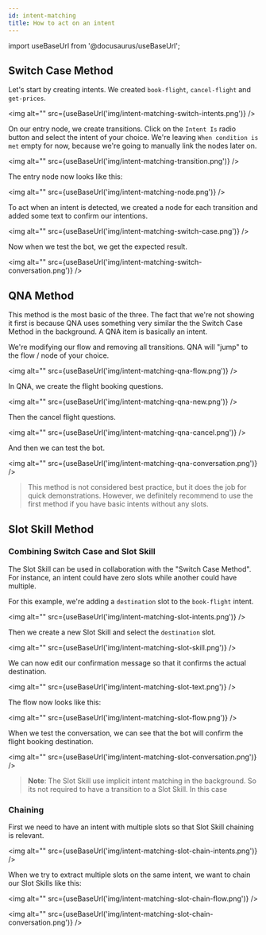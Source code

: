 ```yaml
---
id: intent-matching
title: How to act on an intent
---
```


import useBaseUrl from '@docusaurus/useBaseUrl';

## Switch Case Method

Let's start by creating intents. We created `book-flight`, `cancel-flight` and `get-prices`.

<img alt="" src={useBaseUrl('img/intent-matching-switch-intents.png')} />

On our entry node, we create transitions. Click on the `Intent Is` radio button and select the intent of your choice.
We're leaving `When condition is met` empty for now, because we're going to manually link the nodes later on.

<img alt="" src={useBaseUrl('img/intent-matching-transition.png')} />

The entry node now looks like this:

<img alt="" src={useBaseUrl('img/intent-matching-node.png')} />

To act when an intent is detected, we created a node for each transition and added some text to confirm our intentions.

<img alt="" src={useBaseUrl('img/intent-matching-switch-case.png')} />

Now when we test the bot, we get the expected result.

<img alt="" src={useBaseUrl('img/intent-matching-switch-conversation.png')} />

## QNA Method

This method is the most basic of the three. The fact that we're not showing it first is because QNA uses something very similar the the Switch Case Method in the background. A QNA item is basically an intent.

We're modifying our flow and removing all transitions. QNA will "jump" to the flow / node of your choice.

<img alt="" src={useBaseUrl('img/intent-matching-qna-flow.png')} />

In QNA, we create the flight booking questions.

<img alt="" src={useBaseUrl('img/intent-matching-qna-new.png')} />

Then the cancel flight questions.

<img alt="" src={useBaseUrl('img/intent-matching-qna-cancel.png')} />

And then we can test the bot.

<img alt="" src={useBaseUrl('img/intent-matching-qna-conversation.png')} />

> This method is not considered best practice, but it does the job for quick demonstrations. However, we definitely recommend to use the first method if you have basic intents without any slots.

## Slot Skill Method

### Combining Switch Case and Slot Skill

The Slot Skill can be used in collaboration with the "Switch Case Method". For instance, an intent could have zero slots while another could have multiple.

For this example, we're adding a `destination` slot to the `book-flight` intent.

<img alt="" src={useBaseUrl('img/intent-matching-slot-intents.png')} />

Then we create a new Slot Skill and select the `destination` slot.

<img alt="" src={useBaseUrl('img/intent-matching-slot-skill.png')} />

We can now edit our confirmation message so that it confirms the actual destination.

<img alt="" src={useBaseUrl('img/intent-matching-slot-text.png')} />

The flow now looks like this:

<img alt="" src={useBaseUrl('img/intent-matching-slot-flow.png')} />

When we test the conversation, we can see that the bot will confirm the flight booking destination.

<img alt="" src={useBaseUrl('img/intent-matching-slot-conversation.png')} />

> **Note**: The Slot Skill use implicit intent matching in the background. So its not required to have a transition to a Slot Skill. In this case

### Chaining

First we need to have an intent with multiple slots so that Slot Skill chaining is relevant.

<img alt="" src={useBaseUrl('img/intent-matching-slot-chain-intents.png')} />

When we try to extract multiple slots on the same intent, we want to chain our Slot Skills like this:

<img alt="" src={useBaseUrl('img/intent-matching-slot-chain-flow.png')} />

<img alt="" src={useBaseUrl('img/intent-matching-slot-chain-conversation.png')} />
